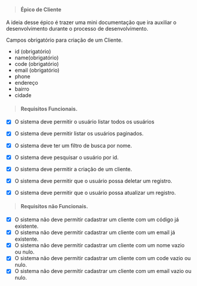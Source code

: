 > #### Épico de Cliente

A ideia desse épico é trazer uma mini documentação que ira auxiliar o desenvolvimento durante o processo de desenvolvimento.

Campos obrigatório para criação de um Cliente.
 * id (obrigatório)
 * name(obrigatório)
 * code (obrigatório)
 * email (obrigatório)
 * phone 
 * endereço 
 * bairro 
 * cidade 


> #### Requisitos Funcionais.

* [X] O sistema deve permitir o usuário listar todos os usuários
* [X] O sistema deve permitir listar os usuários paginados.
* [X] O sistema deve ter um filtro de busca por nome.
* [X] O sistema deve pesquisar o usuário por id.
* [X] O sistema deve permitir a criação de um cliente.
* [X] O sistema deve permitir que o usuário possa deletar um registro.
* [X] O sistema deve permitir que o usuário possa atualizar um registro.


> #### Requisitos não Funcionais.
* [X] O sistema não deve permitir cadastrar um cliente com um código já existente.
* [X] O sistema não deve permitir cadastrar um cliente com um email já existente.
* [X] O sistema não deve permitir cadastrar um cliente com um nome vazio ou nulo.
* [X] O sistema não deve permitir cadastrar um cliente com um code vazio ou nulo.
* [X] O sistema não deve permitir cadastrar um cliente com um email vazio ou nulo.